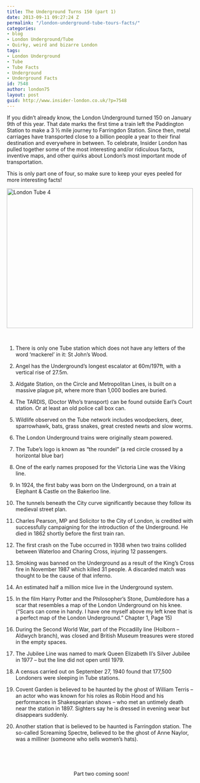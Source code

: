```yaml
---
title: The Underground Turns 150 (part 1)
date: 2013-09-11 09:27:24 Z
permalink: "/london-underground-tube-tours-facts/"
categories:
- blog
- London Underground/Tube
- Quirky, weird and bizarre London
tags:
- London Underground
- Tube
- Tube Facts
- Underground
- Underground Facts
id: 7548
author: london75
layout: post
guid: http://www.insider-london.co.uk/?p=7548
---
```


If you didn’t already know, the London Underground turned 150 on January 9th of this year. That date marks the first time a train left the Paddington Station to make a 3 ½ mile journey to Farringdon Station. Since then, metal carriages have transported close to a billion people a year to their final destination and everywhere in between. To celebrate, Insider London has pulled together some of the most interesting and/or ridiculous facts, inventive maps, and other quirks about London’s most important mode of transportation.

This is only part one of four, so make sure to keep your eyes peeled for more interesting facts!

[<img class="aligncenter" alt="London Tube 4" src="http://farm3.staticflickr.com/2103/1966924631_db71d34471.jpg" width="500" height="375" />](http://www.flickr.com/photos/albyphotos/1966924631/ "London Tube 4 by Alberto Bissacco, on Flickr")

&nbsp;

1. There is only one Tube station which does not have any letters of the word &#8216;mackerel&#8217; in it: St John&#8217;s Wood.

2. Angel has the Underground&#8217;s longest escalator at 60m/197ft, with a vertical rise of 27.5m.

3. Aldgate Station, on the Circle and Metropolitan Lines, is built on a massive plague pit, where more than 1,000 bodies are buried.

4. The TARDIS, (Doctor Who’s transport) can be found outside Earl’s Court station. Or at least an old police call box can.

5. Wildlife observed on the Tube network includes woodpeckers, deer, sparrowhawk, bats, grass snakes, great crested newts and slow worms.

6. The London Underground trains were originally steam powered.

7. The Tube&#8217;s logo is known as “the roundel” (a red circle crossed by a horizontal blue bar)

8. One of the early names proposed for the Victoria Line was the Viking line.

9. In 1924, the first baby was born on the Underground, on a train at Elephant & Castle on the Bakerloo line.

10. The tunnels beneath the City curve significantly because they follow its medieval street plan.

11. Charles Pearson, MP and Solicitor to the City of London, is credited with successfully campaigning for the introduction of the Underground. He died in 1862 shortly before the first train ran.

12. The first crash on the Tube occurred in 1938 when two trains collided between Waterloo and Charing Cross, injuring 12 passengers.

13. Smoking was banned on the Underground as a result of the King&#8217;s Cross fire in November 1987 which killed 31 people. A discarded match was thought to be the cause of that inferno.

14. An estimated half a million mice live in the Underground system.

15. In the film Harry Potter and the Philosopher’s Stone, Dumbledore has a scar that resembles a map of the London Underground on his knee. (“Scars can come in handy. I have one myself above my left knee that is a perfect map of the London Underground.” Chapter 1, Page 15)

16. During the Second World War, part of the Piccadilly line (Holborn &#8211; Aldwych branch), was closed and British Museum treasures were stored in the empty spaces.

17. The Jubilee Line was named to mark Queen Elizabeth II’s Silver Jubilee in 1977 – but the line did not open until 1979.

18. A census carried out on September 27, 1940 found that 177,500 Londoners were sleeping in Tube stations.

19. Covent Garden is believed to be haunted by the ghost of William Terris &#8211; an actor who was known for his roles as Robin Hood and his performances in Shakespearian shows &#8211; who met an untimely death near the station in 1897. Sighters say he is dressed in evening wear but disappears suddenly.

20. Another station that is believed to be haunted is Farringdon station. The so-called Screaming Spectre, believed to be the ghost of Anne Naylor, was a milliner (someone who sells women&#8217;s hats).

&nbsp;

&nbsp;

<p style="text-align: center;">
   Part two coming soon!
</p>